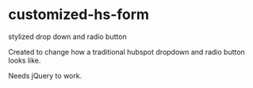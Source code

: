 # customized-hs-form
stylized drop down and radio button

Created to change how a traditional hubspot dropdown and radio button looks like.

Needs jQuery to work.

